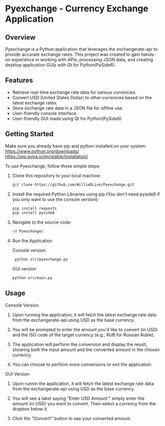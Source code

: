 # Pyexchange - Currency Exchange Application

## Overview

Pyexchange is a Python application that leverages the exchangerate-api to provide accurate exchange rates. This project was created to gain hands-on experience in working with APIs, processing JSON data, and creating desktop application GUIs with Qt for Python(PySide6).

## Features

- Retrieve real-time exchange rate data for various currencies.
- Convert USD (United States Dollar) to other currencies based on the latest exchange rates.
- Store exchange rate data in a JSON file for offline use.
- User-friendly console interface.
- User-friendly GUI made using Qt for Python(PySide6)

## Getting Started

Make sure you already have pip and python installed on your system: 
https://www.python.org/downloads/
https://pip.pypa.io/en/stable/installation/

To use Pyexchange, follow these simple steps:

1. Clone this repository to your local machine:

   ```bash
   git clone https://github.com/WillieDLive/Pyexchange.git

2. Install the required Python Libraries using pip (You don't need pyside6 if you only want to use the console version):

    ```bash
    pip install requests
    pip install pyside6

3. Navigate to the source code:

    ```bash
    cd Pyexchange/

4. Run the Application

   Console version
   ```bash
    python src/pyexchange.py
   ```
   GUI version
   ```bash
   python src/main.py

## Usage

Console Version
1. Upon running the application, it will fetch the latest exchange rate data from the exchangerate-api using USD as the base currency.

2. You will be prompted to enter the amount you'd like to convert (in USD) and the ISO code of the target currency (e.g., RUB for Russian Ruble).

3. The application will perform the conversion and display the result, showing both the input amount and the converted amount in the chosen currency.

4. You can choose to perform more conversions or exit the application.

GUI Version
1. Upon runnin the application, it will fetch the latest exchange rate data from the exchangerate-api using USD as the base currency.

2. You will see a label saying "Enter USD Amount:" simply enter the amount (in USD) you want to convert. Then select a currency from the dropbox below it.

3. Click the "Convert!" button to see your converted amount.
